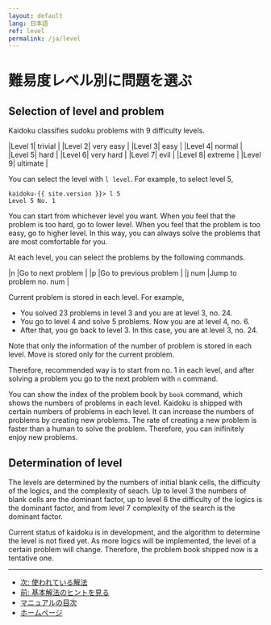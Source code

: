 ```yaml
---
layout: default
lang: 日本語
ref: level
permalink: /ja/level
---
```


# 難易度レベル別に問題を選ぶ

## Selection of level and problem

Kaidoku classifies sudoku problems with 9 difficulty levels.

|Level 1| trivial |
|Level 2| very easy |
|Level 3| easy |
|Level 4| normal |
|Level 5| hard |
|Level 6| very hard |
|Level 7| evil |
|Level 8| extreme |
|Level 9| ultimate |

You can select the level with `l level`. For example, to select level 5,

    kaidoku-{{ site.version }}> l 5
    Level 5 No. 1

You can start from whichever level you want. When you feel that the problem is too hard, go to lower level. When you feel that the problem is too easy, go to higher level. In this way, you can always solve the problems that are most comfortable for you.

At each level, you can select the problems by the following commands.

|n |Go to next problem |
|p |Go to previous problem |
|j num |Jump to problem no. num |

Current problem is stored in each level. For example,

- You solved 23 problems in level 3 and you are at level 3, no. 24.
- You go to level 4 and solve 5 problems. Now you are at level 4, no. 6.
- After that, you go back to level 3. In this case, you are at level 3, no. 24.

Note that only the information of the number of problem is stored in each level. Move is stored only for the current problem.

Therefore, recommended way is to start from no. 1 in each level, and after solving a problem you go to the next problem with `n` command.

You can show the index of the problem book by `book` command, which shows the numbers of problems in each level. Kaidoku is shipped with certain numbers of problems in each level. It can increase the numbers of problems by creating new problems. The rate of creating a new problem is faster than a human to solve the problem. Therefore, you can inifinitely enjoy new problems.

## Determination of level

The levels are determined by the numbers of initial blank cells, the difficulty of the logics, and the complexity of seach. Up to level 3 the numbers of blank cells are the dominant factor, up to level 6 the difficulty of the logics is the dominant factor, and from level 7 complexity of the search is the dominant factor.

Current status of kaidoku is in development, and the algorithm to determine the level is not fixed yet. As more logics will be implemented, the level of a certain problem will change. Therefore, the problem book shipped now is a tentative one.

- - -

- [次: 使われている解法](./logic)
- [前: 基本解法のヒントを見る](./basichint)
- [マニュアルの目次](./#マニュアル)
- [ホームページ](./)
